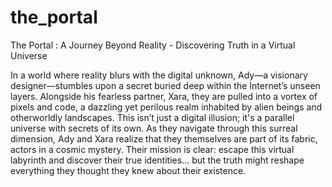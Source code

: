 # the_portal
The Portal : A Journey Beyond Reality - Discovering Truth in a Virtual Universe

In a world where reality blurs with the digital unknown, Ady—a visionary designer—stumbles upon a secret buried deep within the Internet’s unseen layers. Alongside his fearless partner, Xara, they are pulled into a vortex of pixels and code, a dazzling yet perilous realm inhabited by alien beings and otherworldly landscapes. This isn’t just a digital illusion; it's a parallel universe with secrets of its own. As they navigate through this surreal dimension, Ady and Xara realize that they themselves are part of its fabric, actors in a cosmic mystery. Their mission is clear: escape this virtual labyrinth and discover their true identities… but the truth might reshape everything they thought they knew about their existence.
